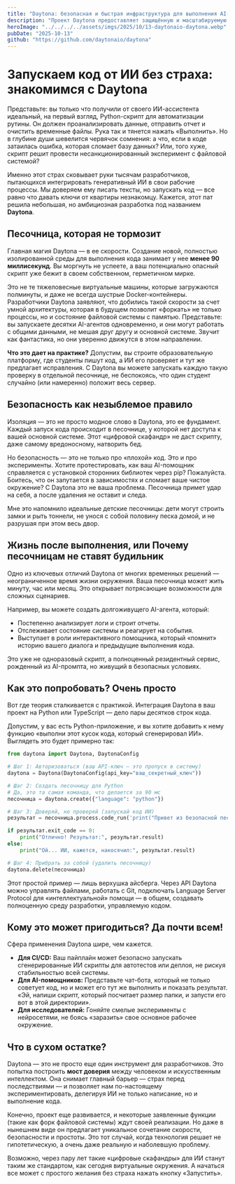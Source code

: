 ```yaml
---
title: "Daytona: безопасная и быстрая инфраструктура для выполнения AI-кода"
description: "Проект Daytona предоставляет защищённую и масштабируемую среду для запуска AI-сгенерированного кода с высокой скоростью и изоляцией."
heroImage: "../../../../assets/imgs/2025/10/13-daytonaio-daytona.webp"
pubDate: "2025-10-13"
github: "https://github.com/daytonaio/daytona"
---
```


<!-- [38.48, 77] > [0, 73] -->

# Запускаем код от ИИ без страха: знакомимся с Daytona

Представьте: вы только что получили от своего ИИ-ассистента идеальный, на первый взгляд, Python-скрипт для автоматизации рутины. Он должен проанализировать данные, отправить отчет и очистить временные файлы. Рука так и тянется нажать «Выполнить». Но в глубине души шевелится червячок сомнения: а что, если в коде затаилась ошибка, которая сломает базу данных? Или, того хуже, скрипт решит провести несанкционированный эксперимент с файловой системой?

Именно этот страх сковывает руки тысячам разработчиков, пытающихся интегрировать генеративный ИИ в свои рабочие процессы. Мы доверяем ему писать тексты, но запускать код — все равно что давать ключи от квартиры незнакомцу. Кажется, этот пат решила небольшая, но амбициозная разработка под названием **Daytona**.

## Песочница, которая не тормозит

Главная магия Daytona — в ее скорости. Создание новой, полностью изолированной среды для выполнения кода занимает у нее **менее 90 миллисекунд**. Вы моргнуть не успеете, а ваш потенциально опасный скрипт уже бежит в своем собственном, герметичном мирке.

Это не те тяжеловесные виртуальные машины, которые загружаются полминуты, и даже не всегда шустрые Docker-контейнеры. Разработчики Daytona заявляют, что добились такой скорости за счет умной архитектуры, которая в будущем позволит «форкать» не только процессы, но и состояние файловой системы с памятью. Представьте: вы запускаете десятки AI-агентов одновременно, и они могут работать с общими данными, не мешая друг другу и основной системе. Звучит как фантастика, но они уверенно движутся в этом направлении.

**Что это дает на практике?**
Допустим, вы строите образовательную платформу, где студенты пишут код, а ИИ его проверяет и тут же предлагает исправления. С Daytona вы можете запускать каждую такую проверку в отдельной песочнице, не беспокоясь, что один студент случайно (или намеренно) положит весь сервер.

## Безопасность как незыблемое правило

Изоляция — это не просто модное слово в Daytona, это ее фундамент. Каждый запуск кода происходит в песочнице, у которой нет доступа к вашей основной системе. Этот «цифровой скафандр» не даст скрипту, даже самому вредоносному, натворить бед.

Но безопасность — это не только про «плохой» код. Это и про эксперименты. Хотите протестировать, как ваш AI-помощник справляется с установкой сторонних библиотек через pip? Пожалуйста. Боитесь, что он запутается в зависимостях и сломает ваше чистое окружение? С Daytona это не ваша проблема. Песочница примет удар на себя, а после удаления не оставит и следа.

Мне это напомнило идеальные детские песочницы: дети могут строить замки и рыть тоннели, не унося с собой половину песка домой, и не разрушая при этом весь двор.

## Жизнь после выполнения, или Почему песочницам не ставят будильник

Одно из ключевых отличий Daytona от многих временных решений — неограниченное время жизни окружения. Ваша песочница может жить минуту, час или месяц. Это открывает потрясающие возможности для сложных сценариев.

Например, вы можете создать долгоживущего AI-агента, который:
*   Постепенно анализирует логи и строит отчеты.
*   Отслеживает состояние системы и реагирует на события.
*   Выступает в роли интерактивного помощника, который «помнит» историю вашего диалога и предыдущие выполнения кода.

Это уже не одноразовый скрипт, а полноценный резидентный сервис, рожденный из AI-промпта, но живущий в безопасных условиях.

## Как это попробовать? Очень просто

Вот где теория сталкивается с практикой. Интеграция Daytona в ваш проект на Python или TypeScript — дело пары десятков строк кода.

Допустим, у вас есть Python-приложение, и вы хотите добавить к нему функцию «выполни этот кусок кода, который сгенерировал ИИ». Выглядеть это будет примерно так:

```python
from daytona import Daytona, DaytonaConfig

# Шаг 1: Авторизоваться (ваш API-ключ — это пропуск в систему)
daytona = Daytona(DaytonaConfig(api_key="ваш_секретный_ключ"))

# Шаг 2: Создать песочницу для Python
# Да, это та самая команда, что делается за 90 мс
песочница = daytona.create({"language": "python"})

# Шаг 3: Доверяй, но проверяй (запускай код ИИ)
результат = песочница.process.code_run('print("Привет из безопасной песочницы! Результат: " + str(7 * 6))')

if результат.exit_code == 0:
    print("Отлично! Результат:", результат.result)
else:
    print("Ой... ИИ, кажется, накосячил:", результат.result)

# Шаг 4: Прибрать за собой (удалить песочницу)
daytona.delete(песочница)
```

Этот простой пример — лишь верхушка айсберга. Через API Daytona можно управлять файлами, работать с Git, подключать Language Server Protocol для «интеллектуальной» помощи — в общем, создавать полноценную среду разработки, управляемую кодом.

## Кому это может пригодиться? Да почти всем!

Сфера применения Daytona шире, чем кажется.

*   **Для CI/CD:** Ваш пайплайн может безопасно запускать сгенерированные ИИ скрипты для автотестов или деплоя, не рискуя стабильностью всей системы.
*   **Для AI-помощников:** Представьте чат-бота, который не только советует код, но и может его тут же выполнить и показать результат. «Эй, напиши скрипт, который посчитает размер папки, и запусти его вот в этой директории».
*   **Для исследователей:** Гоняйте смелые эксперименты с нейросетями, не боясь «заразить» свое основное рабочее окружение.

## Что в сухом остатке?

Daytona — это не просто еще один инструмент для разработчиков. Это попытка построить **мост доверия** между человеком и искусственным интеллектом. Она снимает главный барьер — страх перед последствиями — и позволяет нам по-настоящему экспериментировать, делегируя ИИ не только написание, но и выполнение кода.

Конечно, проект еще развивается, и некоторые заявленные функции (такие как форк файловой системы) ждут своей реализации. Но даже в нынешнем виде он предлагает уникальное сочетание скорости, безопасности и простоты. Это тот случай, когда технология решает не гипотетическую, а очень даже реальную и наболевшую проблему.

Возможно, через пару лет такие «цифровые скафандры» для ИИ станут таким же стандартом, как сегодня виртуальные окружения. А начаться все может с простого желания без страха нажать кнопку «Запустить».
